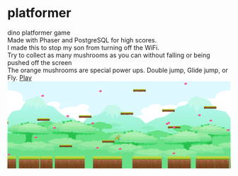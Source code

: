# platformer
dino platformer game  
Made with Phaser and PostgreSQL for high scores.  
I made this to stop my son from turning off the WiFi.  
Try to collect as many mushrooms as you can without falling or being pushed off the screen  
The orange mushrooms are special power ups. Double jump, Glide jump, or Fly.
[Play](https://dinoplatformer.herokuapp.com/)  
![main screen](/public/assets/menu.PNG)  

